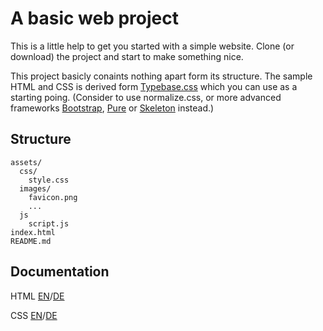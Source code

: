 # A basic web project

This is a little help to get you started with a simple website. Clone (or download) the project and start to make something nice.

This project basicly conaints nothing apart form its structure. The sample HTML and CSS is derived form [Typebase.css](http://devinhunt.github.io/typebase.css) which you can use as a starting poing. (Consider to use normalize.css, or more advanced frameworks [Bootstrap](https://getbootstrap.com/), [Pure](https://purecss.io/) or [Skeleton](http://getskeleton.com/) instead.)

## Structure

```
assets/
  css/
    style.css
  images/
    favicon.png
    ...
  js
  	script.js
index.html
README.md
```

## Documentation

HTML [EN](https://developer.mozilla.org/en-US/docs/Web/HTML)/[DE](https://developer.mozilla.org/de/docs/Web/HTML)

CSS [EN](https://developer.mozilla.org/en-US/docs/Web/CSS)/[DE](https://developer.mozilla.org/de/docs/Web/CSS)
